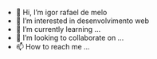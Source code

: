 - 👋 Hi, I’m igor rafael de melo
- 👀 I’m interested in desenvolvimento web 
- 🌱 I’m currently learning ...
- 💞️ I’m looking to collaborate on ...
- 📫 How to reach me ...

<!---
igorrafaeldemelo1/igorrafaeldemelo1 is a ✨ special ✨ repository because its `README.md` (this file) appears on your GitHub profile.
You can click the Preview link to take a look at your changes.
--->
